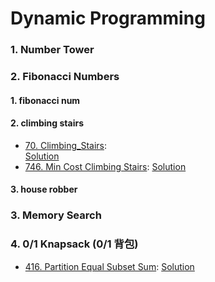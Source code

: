 # Dynamic Programming

### 1. Number Tower

### 2. Fibonacci Numbers

#### 1. fibonacci num

#### 2. climbing stairs

- [70. Climbing_Stairs](https://leetcode.com/problems/climbing-stairs/):  
  [Solution](/solution_java/0070_Climbing_Stairs.java)
- [746. Min Cost Climbing Stairs](https://leetcode.com/problems/min-cost-climbing-stairs/):
  [Solution](/solution_java/0746_Min_Cost_Climbing_Stairs.java)

#### 3. house robber

### 3. Memory Search

### 4. 0/1 Knapsack (0/1 背包)

- [416. Partition Equal Subset Sum](https://leetcode.com/problems/partition-equal-subset-sum/):
  [Solution](/solution_java/0416_Partition_Equal_Subset_Sum.java)
